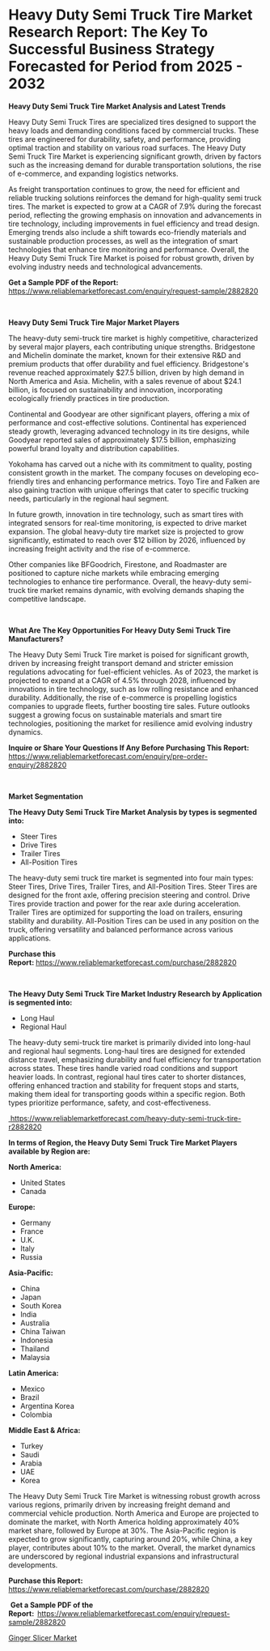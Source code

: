<p><h1>Heavy Duty Semi Truck Tire Market Research Report: The Key To Successful Business Strategy Forecasted for Period from 2025 - 2032</h1></p><p><strong>Heavy Duty Semi Truck Tire Market Analysis and Latest Trends</strong></p>
<p><p>Heavy Duty Semi Truck Tires are specialized tires designed to support the heavy loads and demanding conditions faced by commercial trucks. These tires are engineered for durability, safety, and performance, providing optimal traction and stability on various road surfaces. The Heavy Duty Semi Truck Tire Market is experiencing significant growth, driven by factors such as the increasing demand for durable transportation solutions, the rise of e-commerce, and expanding logistics networks.</p><p>As freight transportation continues to grow, the need for efficient and reliable trucking solutions reinforces the demand for high-quality semi truck tires. The market is expected to grow at a CAGR of 7.9% during the forecast period, reflecting the growing emphasis on innovation and advancements in tire technology, including improvements in fuel efficiency and tread design. Emerging trends also include a shift towards eco-friendly materials and sustainable production processes, as well as the integration of smart technologies that enhance tire monitoring and performance. Overall, the Heavy Duty Semi Truck Tire Market is poised for robust growth, driven by evolving industry needs and technological advancements.</p></p>
<p><strong>Get a Sample PDF of the Report:&nbsp;</strong> <a href="https://www.reliablemarketforecast.com/enquiry/request-sample/2882820?utm_campaign=2324&utm_medium=2&utm_source=Github&utm_content=ia&utm_term=13032025&utm_id=heavy-duty-semi-truck-tire">https://www.reliablemarketforecast.com/enquiry/request-sample/2882820</a></p>
<p>&nbsp;</p>
<p><strong>Heavy Duty Semi Truck Tire Major Market Players</strong></p>
<p><p>The heavy-duty semi-truck tire market is highly competitive, characterized by several major players, each contributing unique strengths. Bridgestone and Michelin dominate the market, known for their extensive R&D and premium products that offer durability and fuel efficiency. Bridgestone's revenue reached approximately $27.5 billion, driven by high demand in North America and Asia. Michelin, with a sales revenue of about $24.1 billion, is focused on sustainability and innovation, incorporating ecologically friendly practices in tire production.</p><p>Continental and Goodyear are other significant players, offering a mix of performance and cost-effective solutions. Continental has experienced steady growth, leveraging advanced technology in its tire designs, while Goodyear reported sales of approximately $17.5 billion, emphasizing powerful brand loyalty and distribution capabilities.</p><p>Yokohama has carved out a niche with its commitment to quality, posting consistent growth in the market. The company focuses on developing eco-friendly tires and enhancing performance metrics. Toyo Tire and Falken are also gaining traction with unique offerings that cater to specific trucking needs, particularly in the regional haul segment.</p><p>In future growth, innovation in tire technology, such as smart tires with integrated sensors for real-time monitoring, is expected to drive market expansion. The global heavy-duty tire market size is projected to grow significantly, estimated to reach over $12 billion by 2026, influenced by increasing freight activity and the rise of e-commerce.</p><p>Other companies like BFGoodrich, Firestone, and Roadmaster are positioned to capture niche markets while embracing emerging technologies to enhance tire performance. Overall, the heavy-duty semi-truck tire market remains dynamic, with evolving demands shaping the competitive landscape.</p></p>
<p>&nbsp;</p>
<p><strong>What Are The Key Opportunities For Heavy Duty Semi Truck Tire Manufacturers?</strong></p>
<p><p>The Heavy Duty Semi Truck Tire market is poised for significant growth, driven by increasing freight transport demand and stricter emission regulations advocating for fuel-efficient vehicles. As of 2023, the market is projected to expand at a CAGR of 4.5% through 2028, influenced by innovations in tire technology, such as low rolling resistance and enhanced durability. Additionally, the rise of e-commerce is propelling logistics companies to upgrade fleets, further boosting tire sales. Future outlooks suggest a growing focus on sustainable materials and smart tire technologies, positioning the market for resilience amid evolving industry dynamics.</p></p>
<p><strong>Inquire or Share Your Questions If Any Before Purchasing This Report:</strong> <a href="https://www.reliablemarketforecast.com/enquiry/pre-order-enquiry/2882820?utm_campaign=2324&utm_medium=2&utm_source=Github&utm_content=ia&utm_term=13032025&utm_id=heavy-duty-semi-truck-tire">https://www.reliablemarketforecast.com/enquiry/pre-order-enquiry/2882820</a></p>
<p>&nbsp;</p>
<p><strong>Market Segmentation</strong></p>
<p><strong>The Heavy Duty Semi Truck Tire Market Analysis by types is segmented into:</strong></p>
<p><ul><li>Steer Tires</li><li>Drive Tires</li><li>Trailer Tires</li><li>All-Position Tires</li></ul></p>
<p><p>The heavy-duty semi truck tire market is segmented into four main types: Steer Tires, Drive Tires, Trailer Tires, and All-Position Tires. Steer Tires are designed for the front axle, offering precision steering and control. Drive Tires provide traction and power for the rear axle during acceleration. Trailer Tires are optimized for supporting the load on trailers, ensuring stability and durability. All-Position Tires can be used in any position on the truck, offering versatility and balanced performance across various applications.</p></p>
<p><strong>Purchase this Report:&nbsp;</strong><a href="https://www.reliablemarketforecast.com/purchase/2882820?utm_campaign=2324&utm_medium=2&utm_source=Github&utm_content=ia&utm_term=13032025&utm_id=heavy-duty-semi-truck-tire">https://www.reliablemarketforecast.com/purchase/2882820</a></p>
<p>&nbsp;</p>
<p><strong>The Heavy Duty Semi Truck Tire Market Industry Research by Application is segmented into:</strong></p>
<p><ul><li>Long Haul</li><li>Regional Haul</li></ul></p>
<p><p>The heavy-duty semi-truck tire market is primarily divided into long-haul and regional haul segments. Long-haul tires are designed for extended distance travel, emphasizing durability and fuel efficiency for transportation across states. These tires handle varied road conditions and support heavier loads. In contrast, regional haul tires cater to shorter distances, offering enhanced traction and stability for frequent stops and starts, making them ideal for transporting goods within a specific region. Both types prioritize performance, safety, and cost-effectiveness.</p></p>
<p><a href="https://www.reliablemarketforecast.com/heavy-duty-semi-truck-tire-r2882820?utm_campaign=2324&utm_medium=2&utm_source=Github&utm_content=ia&utm_term=13032025&utm_id=heavy-duty-semi-truck-tire">&nbsp;https://www.reliablemarketforecast.com/heavy-duty-semi-truck-tire-r2882820</a></p>
<p><strong>In terms of Region, the Heavy Duty Semi Truck Tire Market Players available by Region are:</strong></p>
<p>
    <p> <strong> North America: </strong>
        <ul>
            <li>United States</li>
            <li>Canada</li>
        </ul>
        </p> 
    <p> <strong> Europe: </strong>
        <ul>
            <li>Germany</li>
            <li>France</li>
            <li>U.K.</li>
            <li>Italy</li>
            <li>Russia</li>
        </ul>
        </p> 
    <p> <strong> Asia-Pacific: </strong>
        <ul>
            <li>China</li>
            <li>Japan</li>
            <li>South Korea</li>
            <li>India</li>
            <li>Australia</li>
            <li>China Taiwan</li>
            <li>Indonesia</li>
            <li>Thailand</li>
            <li>Malaysia</li>
        </ul>
        </p> 
    <p> <strong> Latin America: </strong>
        <ul>
            <li>Mexico</li>
            <li>Brazil</li>
            <li>Argentina Korea</li>
            <li>Colombia</li>
        </ul>
        </p> 
    <p> <strong> Middle East & Africa: </strong>
        <ul>
            <li>Turkey</li>
            <li>Saudi</li>
            <li>Arabia</li>
            <li>UAE</li>
            <li>Korea</li>
        </ul>
    </p>
    </p>
<p><p>The Heavy Duty Semi Truck Tire Market is witnessing robust growth across various regions, primarily driven by increasing freight demand and commercial vehicle production. North America and Europe are projected to dominate the market, with North America holding approximately 40% market share, followed by Europe at 30%. The Asia-Pacific region is expected to grow significantly, capturing around 20%, while China, a key player, contributes about 10% to the market. Overall, the market dynamics are underscored by regional industrial expansions and infrastructural developments.</p></p>
<p><strong>Purchase this Report: </strong><a href="https://www.reliablemarketforecast.com/purchase/2882820?utm_campaign=2324&utm_medium=2&utm_source=Github&utm_content=ia&utm_term=13032025&utm_id=heavy-duty-semi-truck-tire">https://www.reliablemarketforecast.com/purchase/2882820</a></p>
<p>&nbsp;<strong>Get a Sample PDF of the Report:&nbsp;&nbsp;</strong><a href="https://www.reliablemarketforecast.com/enquiry/request-sample/2882820?utm_campaign=2324&utm_medium=2&utm_source=Github&utm_content=ia&utm_term=13032025&utm_id=heavy-duty-semi-truck-tire">https://www.reliablemarketforecast.com/enquiry/request-sample/2882820</a></p>
<p><strong></strong></p>
<p><p><a href="https://github.com/kbollin866/Market-Research-Report-List-1/blob/main/ginger-slicer-market.md?utm_campaign=2324&utm_medium=2&utm_source=Github&utm_content=ia&utm_term=13032025&utm_id=heavy-duty-semi-truck-tire">Ginger Slicer Market</a></p></p>
